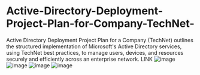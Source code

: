 # Active-Directory-Deployment-Project-Plan-for-Company-TechNet-
Active Directory Deployment Project Plan for a Company (TechNet) outlines the structured implementation of Microsoft's Active Directory services, using TechNet best practices, to manage users, devices, and resources securely and efficiently across an enterprise network. LINK
![image](https://github.com/user-attachments/assets/c7a3072c-2da4-4670-87f7-c62444a61bfe)
![image](https://github.com/user-attachments/assets/711ea98a-ad58-4782-9b12-3ef97c1344a4)
![image](https://github.com/user-attachments/assets/6b006214-7270-4e8d-8c3f-5f6b08e8f772)
![image](https://github.com/user-attachments/assets/8710eb36-9d59-4223-93df-74754dcc2b2b)
